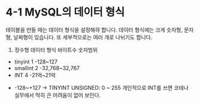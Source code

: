 # 4-1 MySQL의 데이터 형식
테이블을 만들 때는 데이터 형식을 설정해햐 합니다. 데이터 형식에는 크게 숫자형, 문자형, 날짜형이 있습니다. 또 세부적으로는 여러 개로 나뉘기도 합니다.

1) 정수형
데이터 형식   바이트수  숫자범위
- tinyint     1         -128~127
- smallint    2          -32,768~32,767
- INT         4          -21억~21억

 * -128~+127 -> TINYINT UNSIGNED: 0 ~ 255
개인적으로 INT를 쓰면 코테나 실무에서 딱히 큰 어려움이 없어 보인다.
